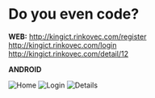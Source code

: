# Do you even code?

**WEB:** http://kingict.rinkovec.com/register  
http://kingict.rinkovec.com/login  
http://kingict.rinkovec.com/detail/12  

**ANDROID**

![Home](http://www.dropbox.com/s/39rjijb14wfck56/device-2018-02-02-161600.png)
![Login](http://www.dropbox.com/s/i19si1yj27ais83/device-2018-02-02-161708.png)
![Details](http://www.dropbox.com/s/hxdxoditmcnpk6d/device-2018-02-02-161831.png)
